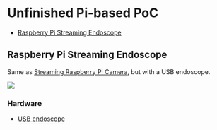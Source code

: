 # Unfinished Pi-based PoC
- [Raspberry Pi Streaming Endoscope](#raspberry-pi-streaming-endoscope)

## Raspberry Pi Streaming Endoscope
Same as [Streaming Raspberry Pi Camera](../README.md#streaming-raspberry-pi-camera), but with a USB endoscope.

<img src="https://live.staticflickr.com/65535/50979064987_da8b5c72d7.jpg"/>

### Hardware
- [USB endoscope](https://de.aliexpress.com/item/32954115464.html?spm=a2g0s.9042311.0.0.27424c4dtKIQ4i)

